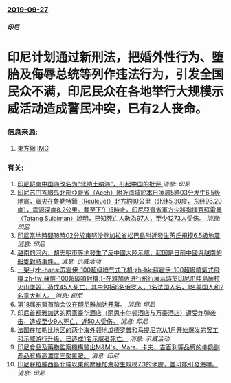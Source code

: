 ### [2019-09-27](/news/2019/09/27/index.md)

##### 印尼
# 印尼计划通过新刑法，把婚外性行为、堕胎及侮辱总统等列作违法行为，引发全国民众不满，印尼民众在各地举行大规模示威活动造成警民冲突，已有2人丧命。 




### 信息来源:

1. [東方網](https://www.orientaldaily.com.my/news/international/2019/09/28/308280) [IMG](https://www.orientaldaily.com.my/images/uploads/news/2019/SEPT_2019/20190928/indonesian-studentFB.jpg)

### 有关:

1. [印尼将南中国海改名为“北纳土纳海”，引起中国的批评 ](/zh/news/2017/07/15/印尼将南中国海改名为-北纳土纳海-引起中国的批评.md) _消息: 印尼_
2. [印尼苏门答腊岛北部亞齊省（Aceh）附近海域於本日凌晨5時03分发生6.5级地震，震央在魯勒特鎮（Reuleuet）北方約10公里（北纬5.30度，东经96.20度），震源深度8.2公里。截至下午15時止，印尼亞齊省軍方少將指揮官蘇雷曼（Tatang Sulaiman）說明，已知死亡人數為97人，至少1273人受伤。 ](/zh/news/2016/12/7/印尼苏门答腊岛北部亞齊省-Aceh-附近海域於本日凌晨5時03分发生65级地震-震央在魯勒特鎮-Reuleuet-北方.md) _消息: 印尼_
3. [ 印尼當地時間18時02分於東努沙登加拉省松巴島附近發生芮氏規模6.5級地震 ](/zh/news/2016/02/12/印尼當地時間18時02分於東努沙登加拉省松巴島附近發生芮氏規模65級地震.md) _消息: 印尼_
4. [ 越南的河內、胡志明市等地發生了反中國大陸示威，起因是日前中國與越南的船隻對峙事件。](/zh/news/2014/05/11/越南的河內-胡志明市等地發生了反中國大陸示威-起因是日前中國與越南的船隻對峙事件.md) _消息: 示威活动_
5. [ 一架-{zh-hans:苏霍伊-100超级喷气式飞机;zh-hk:蘇霍伊-100超級噴氣式飛機;zh-tw:蘇愷-100超級噴射機;}-在雅加达进行飛行展示時於印尼爪哇島薩拉火山墜毀，造成45人死亡，其中包括8名俄罗人，1名法国人名，1名美国人和2名意大利人。 ](/zh/news/2012/05/9/一架-zh-hans-苏霍伊-100超级喷气式飞机-zh-hk-蘇霍伊-100超級噴氣式飛機-zh-tw-蘇愷-10.md) _消息: 印尼_
6. [第18届东盟首脑会议在印尼雅加达开幕。](/zh/news/2011/05/7/第18届东盟首脑会议在印尼雅加达开幕.md) _消息: 印尼_
7. [印尼首都雅加达的两家豪华酒店（丽思卡尔顿酒店与万豪酒店）遭受炸弹袭击，造成至少9人死亡、近50人受伤。](/zh/news/2009/07/17/印尼首都雅加达的两家豪华酒店-丽思卡尔顿酒店与万豪酒店-遭受炸弹袭击-造成至少9人死亡-近50人受伤.md) _消息: 印尼_
8. [法国在加勒比地区的两个海外领地瓜德罗普和马提尼克从1月开始爆发的罢工和示威游行升级，已造成1名示威者死亡。](/zh/news/2009/02/18/法国在加勒比地区的两个海外领地瓜德罗普和马提尼克从1月开始爆发的罢工和示威游行升级-已造成1名示威者死亡.md) _消息: 示威活动_
9. [印尼食品及藥物監察機構驗出M&M's、Mars、卡夫、吉百利等品牌的牛奶副產品有極高濃度三聚氰胺。](/zh/news/2008/09/29/印尼食品及藥物監察機構驗出M-M-s-Mars-卡夫-吉百利等品牌的牛奶副產品有極高濃度三聚氰胺.md) _消息: 印尼_
10. [印尼蘇拉威西島北端以東的摩鹿加海發生規模7.3的地震，並可能引發海嘯。](/zh/news/2007/01/21/印尼蘇拉威西島北端以東的摩鹿加海發生規模73的地震-並可能引發海嘯.md) _消息: 印尼_
